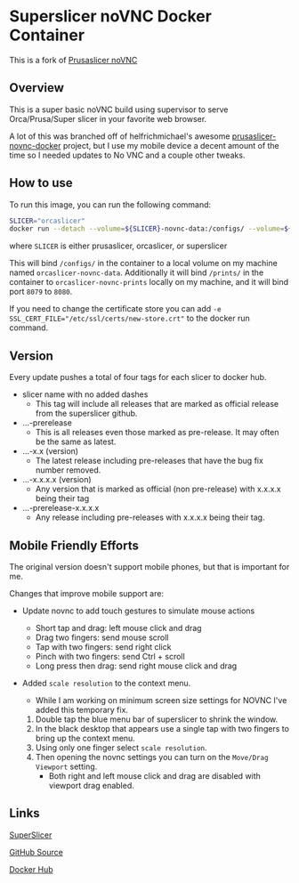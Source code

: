 # Superslicer noVNC Docker Container

This is a fork of [Prusaslicer noVNC](https://github.com/helfrichmichael/prusaslicer-novnc)

## Overview

This is a super basic noVNC build using supervisor to serve Orca/Prusa/Super slicer in your favorite web browser.

A lot of this was branched off of helfrichmichael's awesome
[prusaslicer-novnc-docker](https://github.com/helfrichmichael/prusaslicer-novnc) project, but
I use my mobile device a decent amount of the time so I needed updates to No VNC and a couple other tweaks.

## How to use

To run this image, you can run the following command:

```bash
SLICER="orcaslicer"
docker run --detach --volume=${SLICER}-novnc-data:/configs/ --volume=${SLICER}-novnc-prints:/prints/ -p 8079:8080 --name=superslicer-novnc slicer-novnc:${SLICER}
```
where `SLICER` is either prusaslicer, orcaslicer, or superslicer

This will bind `/configs/` in the container to a local volume on my machine named `orcaslicer-novnc-data`.
Additionally it will bind `/prints/` in the container to `orcaslicer-novnc-prints` locally on my machine,
and it will bind port `8079` to `8080`.

If you need to change the certificate store you can add `-e SSL_CERT_FILE="/etc/ssl/certs/new-store.crt"`
to the docker run command.

## Version

Every update pushes a total of four tags for each slicer to docker hub.

* slicer name with no added dashes
  * This tag will include all releases that are marked as official release from the superslicer github.
* ...-prerelease
  * This is all releases even those marked as pre-release. It may often be the same as latest.
* ...-x.x (version)
  * The latest release including pre-releases that have the bug fix number removed.
* ...-x.x.x.x (version)
  * Any version that is marked as official (non pre-release) with x.x.x.x being their tag
* ...-prerelease-x.x.x.x
  * Any release including pre-releases with x.x.x.x being their tag.

## Mobile Friendly Efforts

The original version doesn't support mobile phones, but that is important for me.

Changes that improve mobile support are:

* Update novnc to add touch gestures to simulate mouse actions
  * Short tap and drag: left mouse click and drag
  * Drag two fingers: send mouse scroll
  * Tap with two fingers: send right click
  * Pinch with two fingers: send Ctrl + scroll
  * Long press then drag: send right mouse click and drag

* Added `scale resolution` to the context menu.
  * While I am working on minimum screen size settings for NOVNC I've added this temporary fix.
  1. Double tap the blue menu bar of superslicer to shrink the window.
  2. In the black desktop that appears use a single tap with two fingers to bring up the context menu.
  3. Using only one finger select `scale resolution`.
  4. Then opening the novnc settings you can turn on the `Move/Drag Viewport` setting.
      * Both right and left mouse click and drag are disabled with viewport drag enabled.

## Links

[SuperSlicer](https://github.com/supermerill/SuperSlicer)

[GitHub Source](https://github.com/Sodium-Hydrogen/superslicer-novnc)

[Docker Hub](https://hub.docker.com/r/sodiumhydrogen/superslicer-novnc)
